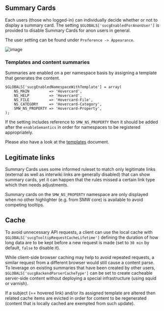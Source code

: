 ## Summary Cards

Each users (those who logged-in) can individually decide whether or not to display a summary card. The
setting `$GLOBALS['sucgEnabledForAnonUser']` is provided to disable Summary Cards
for anon users in general.

The user setting can be found under `Preference -> Appearance`.

![image](https://cloud.githubusercontent.com/assets/1245473/16182795/16d3e012-36aa-11e6-97fd-769500b7905a.png)

### Templates and content summaries

Summaries are enabled on a per namespace basis by assigning a template that generates
the content.

```
$GLOBALS['sucgEnabledNamespaceWithTemplate'] = array(
	NS_MAIN         => 'Hovercard',
	NS_HELP         => 'Hovercard',
	NS_FILE         => 'Hovercard-File',
	NS_CATEGORY     => 'Hovercard-Category',
	SMW_NS_PROPERTY => 'Hovercard-Property',
);
```

If the setting includes reference to `SMW_NS_PROPERTY` then it should be added after
the `enableSemantics` in order for namespaces to be registered appropriately.

Please also have a look at the [templates](02-template-examples.md) document.

## Legitimate links

Summary Cards uses some informed ruleset to match only legitimate links (external as well as
interwiki links are generally disabled) that can show summary cards, yet it
can happen that the rules missed a certain link type which then needs adjustments.

Summary cards on the `SMW_NS_PROPERTY` namespace are only displayed when no
other highlighter (e.g. from SMW core) is available to avoid competing tooltips.

## Cache

To avoid unnecessary API requests, a client can use the local cache with
`$GLOBALS['sucgTooltipRequestCacheLifetime']` defining the duration of how long
data are to be kept before a new request is made (set to `30 min` by
default, `false` to disable it).

While client-side browser caching may help to avoid repeated requests, a
similar request from a different browser would still cause a content parse.
To leverage on existing summaries that have been created by other users,
`$GLOBALS['sucgBackendParserCacheType']` can be set to create cacheable
server-side content without deploying a special infrastructure (using
squid or varnish).

If a subject (== hovered link) and/or its assigned template are
altered then related cache items are evicted in order for content to be
regenerated (content that is locally cached are exempted from such update).